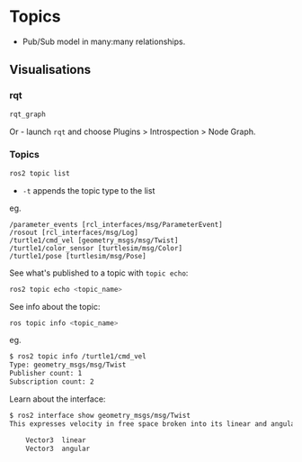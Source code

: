 # Topics

* Pub/Sub model in many:many relationships.

## Visualisations

### rqt

```bash
rqt_graph
```

Or - launch `rqt` and choose Plugins > Introspection > Node Graph.

### Topics

```bash
ros2 topic list
```

* `-t` appends the topic type to the list

eg.

```text
/parameter_events [rcl_interfaces/msg/ParameterEvent]
/rosout [rcl_interfaces/msg/Log]
/turtle1/cmd_vel [geometry_msgs/msg/Twist]
/turtle1/color_sensor [turtlesim/msg/Color]
/turtle1/pose [turtlesim/msg/Pose]
```

See what's published to a topic with `topic echo`:

```bash
ros2 topic echo <topic_name>
```

See info about the topic:

```bash
ros topic info <topic_name>
```

eg.

```bash
$ ros2 topic info /turtle1/cmd_vel
Type: geometry_msgs/msg/Twist
Publisher count: 1
Subscription count: 2
```

Learn about the interface:

```bash
$ ros2 interface show geometry_msgs/msg/Twist
This expresses velocity in free space broken into its linear and angular parts.

    Vector3  linear
    Vector3  angular
```

